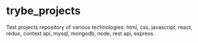 # trybe_projects
Test projects repository of various technologies:
html, css, javascript, react, redux, context api, mysql, mongodb, node, rest api, express.
